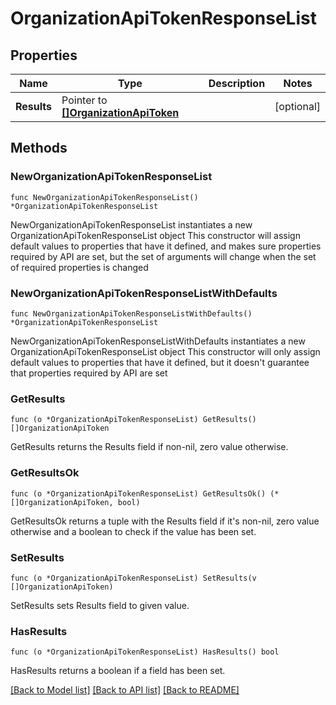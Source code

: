 # OrganizationApiTokenResponseList

## Properties

Name | Type | Description | Notes
------------ | ------------- | ------------- | -------------
**Results** | Pointer to [**[]OrganizationApiToken**](OrganizationApiToken.md) |  | [optional] 

## Methods

### NewOrganizationApiTokenResponseList

`func NewOrganizationApiTokenResponseList() *OrganizationApiTokenResponseList`

NewOrganizationApiTokenResponseList instantiates a new OrganizationApiTokenResponseList object
This constructor will assign default values to properties that have it defined,
and makes sure properties required by API are set, but the set of arguments
will change when the set of required properties is changed

### NewOrganizationApiTokenResponseListWithDefaults

`func NewOrganizationApiTokenResponseListWithDefaults() *OrganizationApiTokenResponseList`

NewOrganizationApiTokenResponseListWithDefaults instantiates a new OrganizationApiTokenResponseList object
This constructor will only assign default values to properties that have it defined,
but it doesn't guarantee that properties required by API are set

### GetResults

`func (o *OrganizationApiTokenResponseList) GetResults() []OrganizationApiToken`

GetResults returns the Results field if non-nil, zero value otherwise.

### GetResultsOk

`func (o *OrganizationApiTokenResponseList) GetResultsOk() (*[]OrganizationApiToken, bool)`

GetResultsOk returns a tuple with the Results field if it's non-nil, zero value otherwise
and a boolean to check if the value has been set.

### SetResults

`func (o *OrganizationApiTokenResponseList) SetResults(v []OrganizationApiToken)`

SetResults sets Results field to given value.

### HasResults

`func (o *OrganizationApiTokenResponseList) HasResults() bool`

HasResults returns a boolean if a field has been set.


[[Back to Model list]](../README.md#documentation-for-models) [[Back to API list]](../README.md#documentation-for-api-endpoints) [[Back to README]](../README.md)


